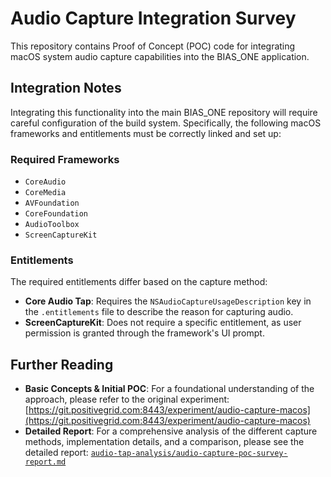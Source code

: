 # Audio Capture Integration Survey

This repository contains Proof of Concept (POC) code for integrating macOS system audio capture capabilities into the BIAS_ONE application.

## Integration Notes

Integrating this functionality into the main BIAS_ONE repository will require careful configuration of the build system. Specifically, the following macOS frameworks and entitlements must be correctly linked and set up:

### Required Frameworks

-   `CoreAudio`
-   `CoreMedia`
-   `AVFoundation`
-   `CoreFoundation`
-   `AudioToolbox`
-   `ScreenCaptureKit`

### Entitlements

The required entitlements differ based on the capture method:

-   **Core Audio Tap**: Requires the `NSAudioCaptureUsageDescription` key in the `.entitlements` file to describe the reason for capturing audio.
-   **ScreenCaptureKit**: Does not require a specific entitlement, as user permission is granted through the framework's UI prompt.

## Further Reading

-   **Basic Concepts & Initial POC**: For a foundational understanding of the approach, please refer to the original experiment: [https://git.positivegrid.com:8443/experiment/audio-capture-macos](https://git.positivegrid.com:8443/experiment/audio-capture-macos)
-   **Detailed Report**: For a comprehensive analysis of the different capture methods, implementation details, and a comparison, please see the detailed report: [`audio-tap-analysis/audio-capture-poc-survey-report.md`](audio-tap-analysis/audio-capture-poc-survey-report.md)